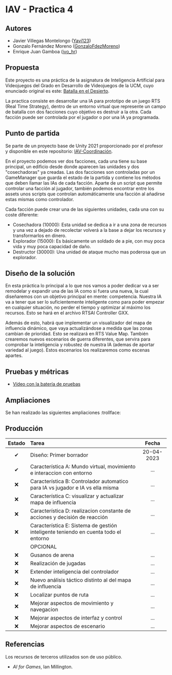 # IAV - Practica 4

## Autores
- Javier Villegas Montelongo ([Yavi123](https://github.com/Yavi123))
- Gonzalo Fernández Moreno ([GonzaloFdezMoreno](https://github.com/GonzaloFdezMoreno))
- Enrique Juan Gamboa ([ivo_hr](https://github.com/ivo-hr))

## Propuesta
Este proyecto es una práctica de la asignatura de Inteligencia Artificial para Videojuegos del Grado en Desarrollo de Videojuegos de la UCM, cuyo enunciado original es este: [Batalla en el Desierto](https://github.com/Narratech/IAV-Coordinacion).

La practica consiste en desarrollar una IA para prototipo de un juego RTS (Real Time Strategy), dentro de un entorno virtual que represente un campo de batalla con dos facciones cuyo objetivo es destruir a la otra. Cada facción puede ser controlada por el jugador o por una IA ya programada.

## Punto de partida
Se parte de un proyecto base de Unity 2021 proporcionado por el profesor y disponible en este repositorio: [IAV-Coordinación](https://github.com/Narratech/IAV-Coordinacion).

En el proyecto podemos ver dos facciones, cada una tiene su base principal, un edificio desde donde aparecen las unidades y dos "cosechadoras" ya creadas.
Las dos facciones son controladas por un GameManager que guarda el estado de la partida y contiene los métodos que deben llamar las IAs de cada facción.
Aparte de un script que permite controlar una facción al jugador, también podemos encontrar entre los assets unos scripts que controlan automáticamente una facción al añadirse estas mismas como controlador.

Cada facción puede crear una de las siguientes unidades, cada una con su coste diferente:
- Cosechadora (10000): Esta unidad se dedica a ir a una zona de recursos y una vez a dejado de recolectar volverá a la base a dejar los recursos y transformarlos en dinero.
- Explorador (15000): Es básicamente un soldado de a pie, con muy poca vida y muy poca capacidad de daño.
- Destructor (30000): Una unidad de ataque mucho mas poderosa que un explorador.

## Diseño de la solución

En esta práctica lo principal a lo que nos vamos a poder dedicar va a ser remodelar y expandir una de las IA como si fuera una nueva, la cual diseñaremos con un objetivo principal en mente: competencia. Nuestra IA va a tener que ser lo suficientemente inteligente como para poder empezar en cualquier situación, no perder el tiempo y optimizar al máximo los recursos. Esto se hará en el archivo RTSAI Controller GXX.

Además de esto, habrá que implementar un visualizador del mapa de influencia dinámico, que vaya actualizándose a medida que las zonas cambian de prioridad. Esto se realizará en RTS Value Map.
También crearemos nuevos escenarios de guerra diferentes, que servira para comprobar la inteligencia y robustez de nuestra IA (ademas de aportar variedad al juego). Estos escenarios los realizaremos como escenas apartes.


## Pruebas y métricas

- [Vídeo con la batería de pruebas](https://youtu.be/7uuU-owzgjM)

## Ampliaciones

Se han realizado las siguientes ampliaciones :trollface:

## Producción

| Estado  |  Tarea  |  Fecha  |  
|:-:|:--|:-:|
| ✔ | Diseño: Primer borrador | 20-04-2023 |
| ✔ | Característica A: Mundo virtual, movimiento e interaccion con entorno | ... |
| :x: | Característica B: Controlador automatico para IA vs jugador e IA vs ella misma| ... |
| :x: | Característica C: visualizar y actualizar mapa de influencia| ... |
| :x: | Característica D: realizacion constante de acciones y decisión de reacción| ... |
| :x: | Característica E: Sistema de gestión inteligente teniendo en cuenta todo el entorno| ... |
|  | OPCIONAL |  |
| :x: | Gusanos de arena | ... |
| :x: | Realización de jugadas | ... |
| :x: | Extender inteligencia del controlador | ... |
| :x: | Nuevo análisis táctico distinto al del mapa de influencia | ... |
| :x: | Localizar puntos de ruta | ... |
| :x: | Mejorar aspectos de movimiento y navegacion | ... |
| :x: | Mejorar aspectos de interfaz y control | ... |
| :x: | Mejorar aspectos de escenario | ... |

## Referencias

Los recursos de terceros utilizados son de uso público.

- *AI for Games*, Ian Millington.

